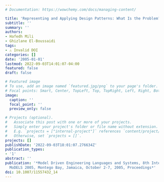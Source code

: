 ```yaml
---
# Documentation: https://wowchemy.com/docs/managing-content/

title: 'Representing and Applying Design Patterns: What Is the Problem?'
subtitle: ''
summary: ''
authors:
- Hafedh Mili
- Ghizlane El-Boussaidi
tags:
- ⚠️ Invalid DOI
categories: []
date: '2005-01-01'
lastmod: 2022-09-03T14:01:07-04:00
featured: false
draft: false

# Featured image
# To use, add an image named `featured.jpg/png` to your page's folder.
# Focal points: Smart, Center, TopLeft, Top, TopRight, Left, Right, BottomLeft, Bottom, BottomRight.
image:
  caption: ''
  focal_point: ''
  preview_only: false

# Projects (optional).
#   Associate this post with one or more of your projects.
#   Simply enter your project's folder or file name without extension.
#   E.g. `projects = ["internal-project"]` references `content/project/deep-learning/index.md`.
#   Otherwise, set `projects = []`.
projects: []
publishDate: '2022-09-03T18:01:07.276634Z'
publication_types:
- '1'
abstract: ''
publication: '*Model Driven Engineering Languages and Systems, 8th International Conference,
  MoDELS 2005, Montego Bay, Jamaica, October 2-7, 2005, Proceedings*'
doi: 10.1007/11557432_14
---
```

